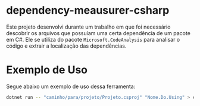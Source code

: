 # dependency-meausurer-csharp

Este projeto desenvolvi durante um trabalho em que foi necessário descobrir os arquivos que possuíam uma certa dependência de um pacote em C#. Ele se utiliza do pacote `Microsoft.CodeAnalysis` para analisar o código e extrair a localização das dependências.

# Exemplo de Uso

Segue abaixo um exemplo de uso dessa ferramenta:

```bash
dotnet run -- "caminho/para/projeto/Projeto.csproj" "Nome.Do.Using" > caminho/para/arquivoDeSaida.txt
```
